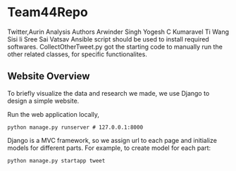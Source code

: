 # Team44Repo
Twitter,Aurin Analysis
Authors
Arwinder Singh
Yogesh C Kumaravel
Ti Wang 
Sisi li
Sree Sai Vatsav
Ansible script should be used to install required softwares.
CollectOtherTweet.py got the starting code to manually run the other related classes, for
specific functionalites.


## Website Overview

To briefly visualize the data and research we made, we use Django to design a simple website. 

Run the web application locally,

    python manage.py runserver # 127.0.0.1:8000

Django is a MVC framework, so we assign url to each page and initialize models for different parts.
For example, to create model for each part:

    python manage.py startapp tweet

